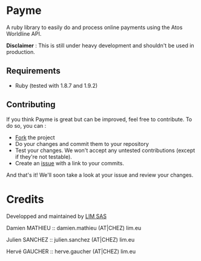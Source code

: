 # Payme

A ruby library to easily do and process online payments using the Atos Worldline API.

**Disclaimer** : This is still under heavy development and shouldn't be used in production.

Requirements
------------

* Ruby (tested with 1.8.7 and 1.9.2)

Contributing
------------

If you think Payme is great but can be improved, feel free to contribute.
To do so, you can :

* [Fork](http://help.github.com/forking/) the project
* Do your changes and commit them to your repository
* Test your changes. We won't accept any untested contributions (except if they're not testable).
* Create an [issue](http://github.com/LIMSAS/payme/issues) with a link to your commits.

And that's it! We'll soon take a look at your issue and review your changes.


# Credits

Developped and maintained by [LIM SAS](http://lim.eu)


Damien MATHIEU :: damien.mathieu (AT|CHEZ) lim.eu

Julien SANCHEZ :: julien.sanchez (AT|CHEZ) lim.eu

Hervé GAUCHER  :: herve.gaucher  (AT|CHEZ) lim.eu
